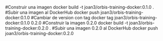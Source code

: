 #Construir una imagen
docker build -t joan3/orbis-training-docker:0.1.0 .
#Subir una imagen al DockerHub
docker push joan3/orbis-training-docker:0.1.0
#Cambiar de version con tag
docker tag joan3/orbis-training-docker:0.1.0 0.2.0
#Construir la imagen 0.2.0
docker build -t joan3/orbis-training-docker:0.2.0 .
#Subir una imagen 0.2.0 al DockerHub
docker push joan3/orbis-training-docker:0.2.0
